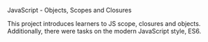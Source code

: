 JavaScript - Objects, Scopes and Closures

This project introduces learners to JS scope, closures and objects. Additionally, there were tasks on the modern JavaScript style, ES6.



